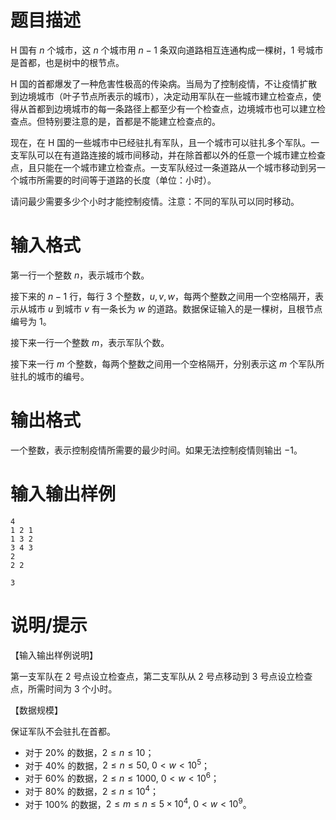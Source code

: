 # 题目描述

H 国有 $n$ 个城市，这 $n$ 个城市用 $n-1$ 条双向道路相互连通构成一棵树，$1$ 号城市是首都，也是树中的根节点。

H 国的首都爆发了一种危害性极高的传染病。当局为了控制疫情，不让疫情扩散到边境城市（叶子节点所表示的城市），决定动用军队在一些城市建立检查点，使得从首都到边境城市的每一条路径上都至少有一个检查点，边境城市也可以建立检查点。但特别要注意的是，首都是不能建立检查点的。

现在，在 H 国的一些城市中已经驻扎有军队，且一个城市可以驻扎多个军队。一支军队可以在有道路连接的城市间移动，并在除首都以外的任意一个城市建立检查点，且只能在一个城市建立检查点。一支军队经过一条道路从一个城市移动到另一个城市所需要的时间等于道路的长度（单位：小时）。

请问最少需要多少个小时才能控制疫情。注意：不同的军队可以同时移动。

# 输入格式

第一行一个整数 $n$，表示城市个数。

接下来的 $n-1$ 行，每行 $3$ 个整数，$u,v,w$，每两个整数之间用一个空格隔开，表示从城市 $u$ 到城市 $v$ 有一条长为 $w$ 的道路。数据保证输入的是一棵树，且根节点编号为 $1$。

接下来一行一个整数 $m$，表示军队个数。

接下来一行 $m$ 个整数，每两个整数之间用一个空格隔开，分别表示这 $m$ 个军队所驻扎的城市的编号。

# 输出格式

一个整数，表示控制疫情所需要的最少时间。如果无法控制疫情则输出 $-1$。

# 输入输出样例

```input1
4
1 2 1
1 3 2
3 4 3
2
2 2
```

```output1
3
```

# 说明/提示

【输入输出样例说明】

第一支军队在 $2$ 号点设立检查点，第二支军队从 $2$ 号点移动到 $3$ 号点设立检查点，所需时间为 $3$ 个小时。

【数据规模】

保证军队不会驻扎在首都。

* 对于 $20 \%$ 的数据，$2 \leq n \leq 10$；
* 对于 $40 \%$ 的数据，$2 \leq n \leq 50,~0 < w < {10}^5$；
* 对于 $60 \%$ 的数据，$2 \leq n \leq 1000,~0 < w < {10}^6$；
* 对于 $80 \%$ 的数据，$2 \leq n \leq {10}^4$；
* 对于 $100 \%$ 的数据，$2 \leq m \leq n \leq 5 \times {10}^4,~0 < w < {10}^9$。
